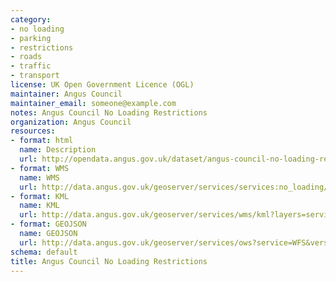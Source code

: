 ```yaml
---
category:
- no loading
- parking
- restrictions
- roads
- traffic
- transport
license: UK Open Government Licence (OGL)
maintainer: Angus Council
maintainer_email: someone@example.com
notes: Angus Council No Loading Restrictions
organization: Angus Council
resources:
- format: html
  name: Description
  url: http://opendata.angus.gov.uk/dataset/angus-council-no-loading-restrictions
- format: WMS
  name: WMS
  url: http://data.angus.gov.uk/geoserver/services/services:no_loading/wms?service=WMS&request=GetMap
- format: KML
  name: KML
  url: http://data.angus.gov.uk/geoserver/services/wms/kml?layers=services:no_loading&mode=download
- format: GEOJSON
  name: GEOJSON
  url: http://data.angus.gov.uk/geoserver/services/ows?service=WFS&version=1.0.0&request=GetFeature&typeName=services:no_loading&outputFormat=application%2Fjson&srsName=EPSG:3857
schema: default
title: Angus Council No Loading Restrictions
---
```

